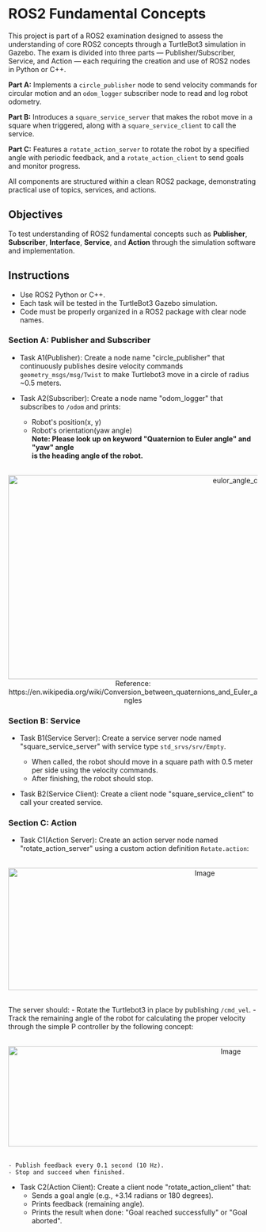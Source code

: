 # ROS2 Fundamental Concepts
This project is part of a ROS2 examination designed to assess the understanding of core ROS2 concepts through a TurtleBot3 simulation in Gazebo. The exam is divided into three parts — Publisher/Subscriber, Service, and Action — each requiring the creation and use of ROS2 nodes in Python or C++.

**Part A:** Implements a <code>circle_publisher</code> node to send velocity commands for circular motion and an <code>odom_logger</code> subscriber node to read and log robot odometry.

**Part B:** Introduces a <code>square_service_server</code> that makes the robot move in a square when triggered, along with a <code>square_service_client</code> to call the service.

**Part C:** Features a <code>rotate_action_server</code> to rotate the robot by a specified angle with periodic feedback, and a <code>rotate_action_client</code> to send goals and monitor progress.

All components are structured within a clean ROS2 package, demonstrating practical use of topics, services, and actions.


## Objectives
To test understanding of ROS2 fundamental concepts such as **Publisher**, **Subscriber**, **Interface**, **Service**, and **Action** through the simulation software and implementation.


## Instructions
- Use ROS2 Python or C++.
- Each task will be tested in the TurtleBot3 Gazebo simulation.
- Code must be properly organized in a ROS2 package with clear node names.


### Section A: Publisher and Subscriber
- Task A1(Publisher): Create a node name "circle_publisher" that continuously publishes desire velocity commands <code>geometry_msgs/msg/Twist</code> to make Turtlebot3 move in a circle of radius ~0.5 meters.
  
- Task A2(Subscriber): Create a node name "odom_logger" that subscribes to <code>/odom</code> and prints:
  - Robot's position(x, y)
  - Robot's orientation(yaw angle) <br/>
  **Note: Please look up on keyword "Quaternion to Euler angle" and "yaw" angle <br/> is the heading angle of the robot.**
    
<br/>
<div align="center">
  <img width="966" height="412" alt="eulor_angle_conversion" src="https://github.com/user-attachments/assets/71098397-1dac-4bff-a654-2cc4ab71e065" />
  Reference: https://en.wikipedia.org/wiki/Conversion_between_quaternions_and_Euler_angles
</div>

### Section B: Service
- Task B1(Service Server): Create a service server node named "square_service_server" with service type <code>std_srvs/srv/Empty</code>.
  - When called, the robot should move in a square path with 0.5 meter per side using the velocity commands.
  - After finishing, the robot should stop.

- Task B2(Service Client): Create a client node "square_service_client" to call your created service.

### Section C: Action
- Task C1(Action Server): Create an action server node named "rotate_action_server" using a custom action definition <code>Rotate.action</code>:

<br/>
<div align="center">
  <img width="778" height="247" alt="Image" src="https://github.com/user-attachments/assets/1b30c016-2022-496b-987e-ab4d5b921492" />
</div>
<br/>

  The server should:
    - Rotate the Turtlebot3 in place by publishing <code>/cmd_vel</code>.
    - Track the remaining angle of the robot for calculating the proper velocity through the simple P controller by the following concept:

<br/>
  <div align="center">
    <img width="883" height="203" alt="Image" src="https://github.com/user-attachments/assets/0a748a39-7e30-40d3-b022-c8047fb59118" />
  </div>
<br/>

    - Publish feedback every 0.1 second (10 Hz).
    - Stop and succeed when finished.

- Task C2(Action Client): Create a client node "rotate_action_client" that:
  - Sends a goal angle (e.g., +3.14 radians or 180 degrees).
  - Prints feedback (remaining angle).
  - Prints the result when done: "Goal reached successfully" or "Goal aborted".